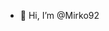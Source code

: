 - 👋 Hi, I’m @Mirko92
<!---

- 👀 I’m interested in FrontEnd technology mainly
- 🌱 I’m currently learning what I need for work (laugh) 
- 💞️ I’m looking to collaborate on ...
- 📫 How to reach me ...


Mirko92/Mirko92 is a ✨ special ✨ repository because its `README.md` (this file) appears on your GitHub profile.
You can click the Preview link to take a look at your changes.
--->
